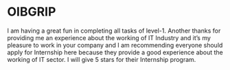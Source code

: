 # OIBGRIP

I am having a great fun in completing all tasks of level-1. Another thanks for providing me an experience about the working of IT Industry and it’s my pleasure to work in your company and I am recommending everyone should apply for Internship here because they provide a good experience about the working of IT sector. I will give 5 stars for their Internship program.
